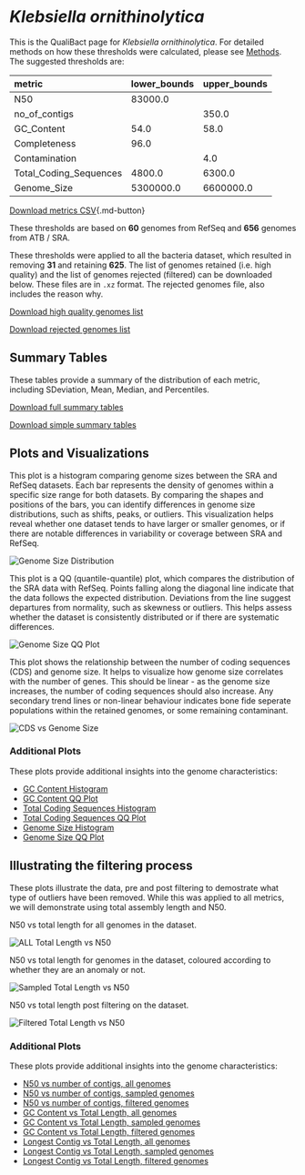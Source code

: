 # *Klebsiella ornithinolytica*

This is the QualiBact page for *Klebsiella ornithinolytica*. For detailed methods on how these thresholds were calculated, please see [Methods](../../methods.md).
The suggested thresholds are: 

| metric                 | lower_bounds   | upper_bounds   |
|:-----------------------|:---------------|:---------------|
| N50                    | 83000.0        |                |
| no_of_contigs          |                | 350.0          |
| GC_Content             | 54.0           | 58.0           |
| Completeness           | 96.0           |                |
| Contamination          |                | 4.0            |
| Total_Coding_Sequences | 4800.0         | 6300.0         |
| Genome_Size            | 5300000.0      | 6600000.0      |

[Download metrics CSV](Klebsiella_ornithinolytica_metrics.csv){.md-button}


These thresholds are based on **60** genomes from RefSeq and **656** genomes from ATB / SRA.

These thresholds were applied to all the bacteria dataset, which resulted in removing **31** and retaining **625**.
The list of genomes retained (i.e. high quality) and the list of genomes rejected (filtered) can be downloaded below. These files are in `.xz` format. The rejected genomes file, also includes the reason why.

[Download high quality genomes list](Klebsiella_ornithinolytica_high_quality_genomes.csv.xz)


[Download rejected genomes list](Klebsiella_ornithinolytica_filtered_out_genomes.csv.xz)



## Summary Tables
These tables provide a summary of the distribution of each metric, including SDeviation, Mean, Median, and Percentiles.

[Download full summary tables](summary.csv)

[Download simple summary tables](selected_summary.csv)

## Plots and Visualizations

This plot is a histogram comparing genome sizes between the SRA and RefSeq datasets. Each bar represents the density of genomes within a specific size range for both datasets. By comparing the shapes and positions of the bars, you can identify differences in genome size distributions, such as shifts, peaks, or outliers. This visualization helps reveal whether one dataset tends to have larger or smaller genomes, or if there are notable differences in variability or coverage between SRA and RefSeq.

![Genome Size Distribution](Genome_Size_refseq_histogram_kde.png)

This plot is a QQ (quantile-quantile) plot, which compares the distribution of the SRA data with RefSeq. Points falling along the diagonal line indicate that the data follows the expected distribution. Deviations from the line suggest departures from normality, such as skewness or outliers. This helps assess whether the dataset is consistently distributed or if there are systematic differences.

![Genome Size QQ Plot](Genome_Size_refseq_qqplot.png)

This plot shows the relationship between the number of coding sequences (CDS) and genome size. It helps to visualize how genome size correlates with the number of genes. This should be linear - as the genome size increases, the number of coding sequences should also increase. Any secondary trend lines or non-linear behaviour indicates bone fide seperate populations within the retained genomes, or some remaining contaminant. 

![CDS vs Genome Size](Klebsiella_ornithinolytica_CDS_vs_Genome_Size.png)

### Additional Plots

These plots provide additional insights into the genome characteristics:

- [GC Content Histogram](GC_Content_refseq_histogram_kde.png)
- [GC Content QQ Plot](GC_Content_refseq_qqplot.png)
- [Total Coding Sequences Histogram](Total_Coding_Sequences_refseq_histogram_kde.png)
- [Total Coding Sequences QQ Plot](Total_Coding_Sequences_refseq_qqplot.png)
- [Genome Size Histogram](Genome_Size_refseq_histogram_kde.png)
- [Genome Size QQ Plot](Genome_Size_refseq_qqplot.png)
## Illustrating the filtering process
These plots illustrate the data, pre and post filtering to demostrate what type of outliers have been removed. While this was applied to all metrics, we will demonstrate using total assembly length and N50.

N50 vs total length for all genomes in the dataset.

![ALL Total Length vs N50](Klebsiella_ornithinolytica_all_total_length_N50.png)

N50 vs total length for genomes in the dataset, coloured according to whether they are an anomaly or not.

![Sampled Total Length vs N50](Klebsiella_ornithinolytica_sample_total_length_N50.png)

N50 vs total length post filtering on the dataset.

![Filtered Total Length vs N50](Klebsiella_ornithinolytica_filt_total_length_N50.png)

### Additional Plots

These plots provide additional insights into the genome characteristics:

- [N50 vs number of contigs, all genomes](Klebsiella_ornithinolytica_all_N50_number.png)
- [N50 vs number of contigs, sampled genomes](Klebsiella_ornithinolytica_sample_N50_number.png)
- [N50 vs number of contigs, filtered genomes](Klebsiella_ornithinolytica_filt_N50_number.png)
- [GC Content vs Total Length, all genomes](Klebsiella_ornithinolytica_all_total_length_GC_Content.png)
- [GC Content vs Total Length, sampled genomes](Klebsiella_ornithinolytica_sample_total_length_GC_Content.png)
- [GC Content vs Total Length, filtered genomes](Klebsiella_ornithinolytica_filt_total_length_GC_Content.png)
- [Longest Contig vs Total Length, all genomes](Klebsiella_ornithinolytica_all_total_length_longest.png)
- [Longest Contig vs Total Length, sampled genomes](Klebsiella_ornithinolytica_sample_total_length_longest.png)
- [Longest Contig vs Total Length, filtered genomes](Klebsiella_ornithinolytica_filt_total_length_longest.png)
